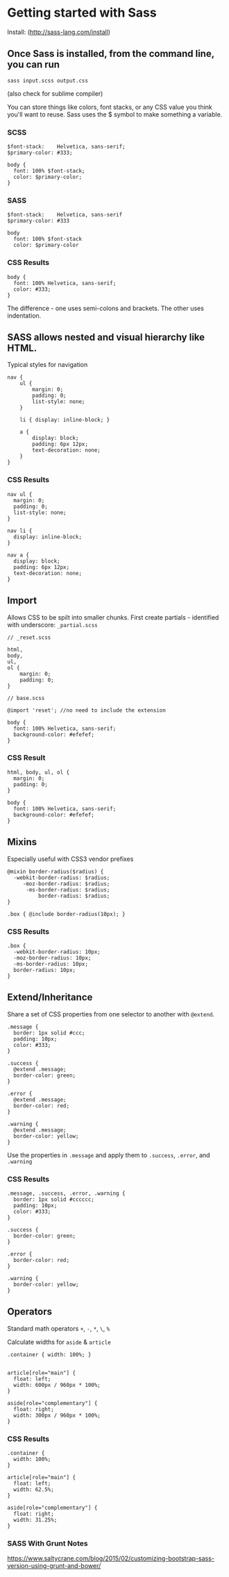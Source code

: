 # Getting started with Sass

Install: (http://sass-lang.com/install)

## Once Sass is installed, from the command line, you can run 
`sass input.scss output.css`

(also check for sublime compiler)

You can store things like colors, font stacks, or any CSS value you think you'll want to reuse. Sass uses the $ symbol to make something a variable. 

### SCSS
```
$font-stack:    Helvetica, sans-serif;
$primary-color: #333;

body {
  font: 100% $font-stack;
  color: $primary-color;
}
```

### SASS
```
$font-stack:    Helvetica, sans-serif
$primary-color: #333

body
  font: 100% $font-stack
  color: $primary-color

```

### CSS Results
```
body {
  font: 100% Helvetica, sans-serif;
  color: #333;
}
```

The difference - one uses semi-colons and brackets. The other uses indentation.

## SASS allows nested and visual hierarchy like HTML.
Typical styles for navigation
```
nav {
    ul {
        margin: 0;
        padding: 0;
        list-style: none;
    }

    li { display: inline-block; }

    a {
        display: block;
        padding: 6px 12px;
        text-decoration: none;
    }
}
```

### CSS Results
```
nav ul {
  margin: 0;
  padding: 0;
  list-style: none;
}

nav li {
  display: inline-block;
}

nav a {
  display: block;
  padding: 6px 12px;
  text-decoration: none;
}
```

## Import
Allows CSS to be spilt into smaller chunks. First create partials - identified with underscore: `_partial.scss`

```
// _reset.scss

html,
body,
ul,
ol {
    margin: 0;
    padding: 0;
}
```

```
// base.scss

@import 'reset'; //no need to include the extension

body {
  font: 100% Helvetica, sans-serif;
  background-color: #efefef;
}
```

### CSS Result
```
html, body, ul, ol {
  margin: 0;
  padding: 0;
}

body {
  font: 100% Helvetica, sans-serif;
  background-color: #efefef;
}
```

## Mixins
Especially useful with CSS3 vendor prefixes
```
@mixin border-radius($radius) {
  -webkit-border-radius: $radius;
     -moz-border-radius: $radius;
      -ms-border-radius: $radius;
          border-radius: $radius;
}

.box { @include border-radius(10px); }
```

### CSS Results
```
.box {
  -webkit-border-radius: 10px;
  -moz-border-radius: 10px;
  -ms-border-radius: 10px;
  border-radius: 10px;
}
```

## Extend/Inheritance
Share a set of CSS properties from one selector to another with `@extend`.
```
.message {
  border: 1px solid #ccc;
  padding: 10px;
  color: #333;
}

.success {
  @extend .message;
  border-color: green;
}

.error {
  @extend .message;
  border-color: red;
}

.warning {
  @extend .message;
  border-color: yellow;
}
```

Use the properties in `.message` and apply them to `.success`, `.error`, and `.warning`

### CSS Results
```
.message, .success, .error, .warning {
  border: 1px solid #cccccc;
  padding: 10px;
  color: #333;
}

.success {
  border-color: green;
}

.error {
  border-color: red;
}

.warning {
  border-color: yellow;
}
```

## Operators
Standard math operators `+`, `-`, `*`, `\`, `%`

Calculate widths for `aside` & `article`
```
.container { width: 100%; }


article[role="main"] {
  float: left;
  width: 600px / 960px * 100%;
}

aside[role="complementary"] {
  float: right;
  width: 300px / 960px * 100%;
}
```

### CSS Results
```
.container {
  width: 100%;
}

article[role="main"] {
  float: left;
  width: 62.5%;
}

aside[role="complementary"] {
  float: right;
  width: 31.25%;
}
```
### SASS With Grunt Notes
https://www.saltycrane.com/blog/2015/02/customizing-bootstrap-sass-version-using-grunt-and-bower/

